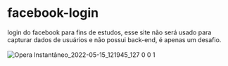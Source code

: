 # facebook-login
login do facebook para fins de estudos, esse site não será usado para capturar dados de usuários e não possui back-end, é apenas um desafio.
<br><br>
![Opera Instantâneo_2022-05-15_121945_127 0 0 1](https://user-images.githubusercontent.com/104230562/168480334-254d180c-0c7a-46bd-8802-5b6f65bdbda2.png)
